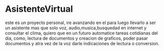 # AsistenteVirtual
 este es un proyecto personal, ire avanzando en el para luego llevarlo a ser un asistente mas que solo voz, audio,musica,busquedad en internet y consultar el clima, quiero que en un futuro automatice tareas cotidianas del dia, como, lectura de documentos y creacion de graficos, poder pasar documentos y atra vez de la voz darle indicaciones de lectura o conversion. 
